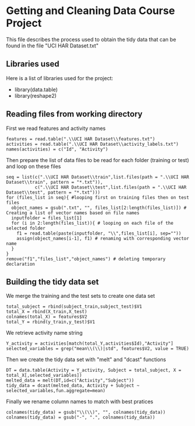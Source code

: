 Getting and Cleaning Data Course Project
=========================

This file describes the process used to obtain the tidy data that can be found in the file "UCI HAR Dataset.txt"

## Libraries used

Here is a list of libraries used for the project:
* library(data.table)
* library(reshape2)

## Reading files from working directory
First we read features and activity names
<pre><code>features = read.table(".\\UCI HAR Dataset\\features.txt")
activities = read.table(".\\UCI HAR Dataset\\activity_labels.txt")
names(activities) = c("Id", "Activity")</pre></code>

Then prepare the list of data files to be read for each folder (training or test) and loop on these files
<pre><code>seq = list(c(".\\UCI HAR Dataset\\train",list.files(path = ".\\UCI HAR Dataset\\train", pattern = "*.txt")),
           c(".\\UCI HAR Dataset\\test",list.files(path = ".\\UCI HAR Dataset\\test", pattern = "*.txt")))
for (files_list in seq){ #looping first on training files then on test files
  object_names = gsub(".txt", "", files_list[2:length(files_list)]) # Creating a list of vector names based on file names
  inputfolder = files_list[1]
  for (i in 2:length(files_list)){ # looping on each file of the selected folder
    f1 = read.table(paste(inputfolder, "\\",files_list[i], sep=""))
    assign(object_names[i-1], f1) # renaming with corresponding vector name
  }
}
remove("f1","files_list","object_names") # deleting temporary declaration</pre></code>

## Building the tidy data set
We merge the training and the test sets to create one data set
<pre><code>total_subject = rbind(subject_train,subject_test)$V1
total_X = rbind(X_train,X_test)
colnames(total_X) = features$V2
total_Y = rbind(y_train,y_test)$V1</pre></code>

We retrieve activity name string 
<pre><code>Y_activity = activities[match(total_Y,activities$Id),"Activity"]
selected_variables = grep("mean\\(\\)|std", features$V2, value = TRUE)</pre></code>
Then we create the tidy data set with "melt" and "dcast" functions
<pre><code>DT = data.table(Activity = Y_activity, Subject = total_subject, X = total_X[,selected_variables])
melted_data = melt(DT,id=c("Activity","Subject"))
tidy_data = dcast(melted_data, Activity + Subject ~ selected_variables,fun.aggregate=mean)</pre></code>

Finally we rename column names to match with best pratices
<pre><code>colnames(tidy_data) = gsub("\\(\\)", "", colnames(tidy_data))
colnames(tidy_data) = gsub("-", ".", colnames(tidy_data))</pre></code>
